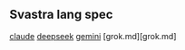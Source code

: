 ## Svastra lang spec

[claude](claude.md)
[deepseek](deepseek.md)
[gemini](gemini.md)
[grok.md][grok.md]

